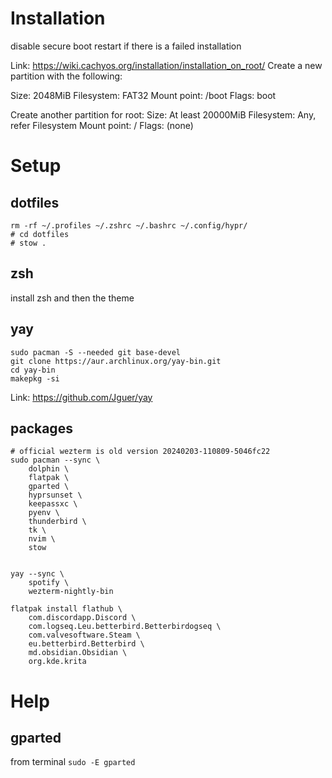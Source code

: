 # Installation


disable secure boot
restart if there is a failed installation



Link: https://wiki.cachyos.org/installation/installation_on_root/
Create a new partition with the following:

Size: 2048MiB
Filesystem: FAT32
Mount point: /boot
Flags: boot

Create another partition for root:
Size: At least 20000MiB
Filesystem: Any, refer Filesystem
Mount point: /
Flags: (none)

# Setup

## dotfiles

```shell
rm -rf ~/.profiles ~/.zshrc ~/.bashrc ~/.config/hypr/
# cd dotfiles
# stow .
````

## zsh

install zsh and then the theme

## yay

```shell
sudo pacman -S --needed git base-devel
git clone https://aur.archlinux.org/yay-bin.git
cd yay-bin
makepkg -si
```

Link: https://github.com/Jguer/yay

## packages

```shell
# official wezterm is old version 20240203-110809-5046fc22
sudo pacman --sync \
    dolphin \
    flatpak \
    gparted \
    hyprsunset \
    keepassxc \
    pyenv \
    thunderbird \
    tk \
    nvim \
    stow


yay --sync \
    spotify \
    wezterm-nightly-bin

flatpak install flathub \
    com.discordapp.Discord \
    com.logseq.Leu.betterbird.Betterbirdogseq \
    com.valvesoftware.Steam \
    eu.betterbird.Betterbird \
    md.obsidian.Obsidian \
    org.kde.krita
```

# Help

## gparted

from terminal `sudo -E gparted`
